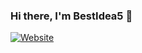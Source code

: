 ### Hi there, I'm BestIdea5 👋 

[![Website](https://img.shields.io/website?label=serverspeed.de&style=for-the-badge&url=https%3A%2F%2Fserverspeed.de)](https://serverspeed.de)